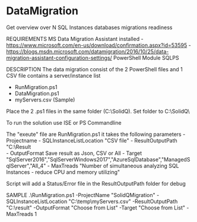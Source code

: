 # DataMigration
Get overview over N SQL Instances databases migrations readiness 

REQUIREMENTS
     MS Data Migration Assistant installed
       - https://www.microsoft.com/en-us/download/confirmation.aspx?id=53595
       - https://blogs.msdn.microsoft.com/datamigration/2016/10/25/data-migration-assistant-configuration-settings/
     PowerShell Module SQLPS

DESCRIPTION
The data migration consist of the 2 PowerShell files and 1 CSV file contains a server/instance list 

 - RunMigration.ps1
 - DataMigration.ps1
 - myServers.csv (Sample)
 
Place the 2 .ps1 files in the same folder (C:\SolidQ\).
Set folder to C:\SolidQ\

To run the solution use ISE or PS Commandline

The "exeute" file are RunMigration.ps1 it takes the following parameters
       - Projectname
       - SQLInstanceListLocation  "CSV file"
       - ResultOutputPath         "C:\Result\
       - OutputFormat             Save result as Json, CSV or All
       - Target                   "SqlServer2016","SqlServerWindows2017","AzureSqlDatabase","ManagedSqlServer","All_4"
       - MaxTreads                "Number of simultaneous analyzing SQL Instances - reduce CPU and memory utilizing"

Script will add a Status/Error file in the ResultOutputPath folder for debug

SAMPLE
.\RunMigration.ps1 -ProjectName "SolidQMigration" -SQLInstanceListLocation "C:\temp\myServers.csv" -ResultOutputPath "C:\result\" -OutputFormat "Choose from List" -Target "Choose from List" -MaxTreads 1


